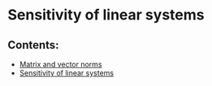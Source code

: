 # Sensitivity of linear systems

## Contents:

- [Matrix and vector norms](https://nbviewer.org/github/um-perez-alvaro/Numerical-Analysis/blob/main/Notebooks/Sensitivity%20of%20linear%20systems/Matrix%20and%20vector%20norms.ipynb)
- [Sensitivity of linear systems](https://nbviewer.org/github/um-perez-alvaro/Numerical-Analysis/blob/main/Notebooks/Sensitivity%20of%20linear%20systems/Sensitivity%20of%20linear%20systems.ipynb)

